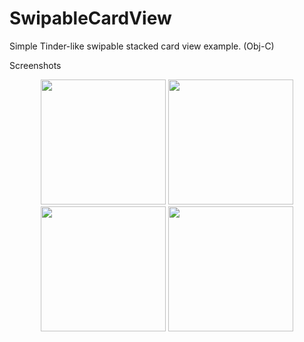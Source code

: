 # SwipableCardView
Simple Tinder-like swipable stacked card view example. (Obj-C) 

Screenshots
<p align="center">
  <img src="http://www.kandidproductions.com/github/swipablecardview/IMG_3292.PNG" width="200"/>
  <img src="http://www.kandidproductions.com/github/swipablecardview/IMG_3293.PNG" width="200"/>
  <img src="http://www.kandidproductions.com/github/swipablecardview/IMG_3294.PNG" width="200"/>
  <img src="http://www.kandidproductions.com/github/swipablecardview/IMG_3295.PNG" width="200"/>
</p>
